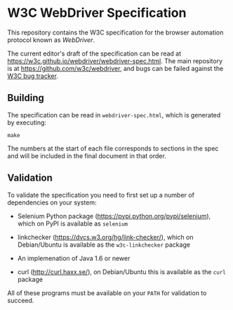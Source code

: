 # W3C WebDriver Specification

This repository contains the W3C specification
for the browser automation protocol known as _WebDriver_.

The current editor's draft of the specification can be read
at https://w3c.github.io/webdriver/webdriver-spec.html.
The main repository is at https://github.com/w3c/webdriver,
and bugs can be failed against the
[W3C bug tracker](https://www.w3.org/Bugs/Public/enter_bug.cgi?comment=&blocked=20860&short_desc=%5BWebDriver%20Spec%5D%3A%20&product=Browser%20Test%2FTools%20WG&component=WebDriver).

## Building

The specification can be read in `webdriver-spec.html`,
which is generated by executing:

    make

The numbers at the start of each file corresponds to sections in the spec
and will be included in the final document in that order.

## Validation

To validate the specification you need to first set up
a number of dependencies on your system:

  * Selenium Python package (https://pypi.python.org/pypi/selenium),
    which on PyPI is available as `selenium`

  * linkchecker (https://dvcs.w3.org/hg/link-checker/),
    which on Debian/Ubuntu is available
    as the `w3c-linkchecker` package

  * An implemenation of Java 1.6 or newer

  * curl (http://curl.haxx.se/),
    on Debian/Ubuntu this is available as the `curl` package

All of these programs must be available on your `PATH`
for validation to succeed.
